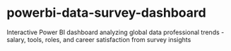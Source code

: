 # powerbi-data-survey-dashboard
Interactive Power BI dashboard analyzing global data professional trends - salary, tools, roles, and career satisfaction from survey insights
